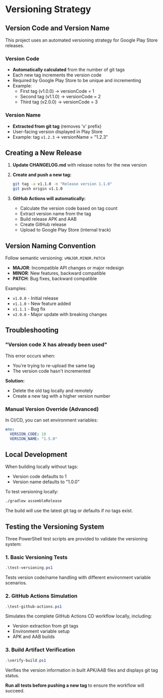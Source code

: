 # Versioning Strategy

## Version Code and Version Name

This project uses an automated versioning strategy for Google Play Store releases.

### Version Code
- **Automatically calculated** from the number of git tags
- Each new tag increments the version code
- Required by Google Play Store to be unique and incrementing
- Example: 
  - First tag (v1.0.0) → versionCode = 1
  - Second tag (v1.1.0) → versionCode = 2
  - Third tag (v2.0.0) → versionCode = 3

### Version Name
- **Extracted from git tag** (removes 'v' prefix)
- User-facing version displayed in Play Store
- Example: tag `v1.2.3` → versionName = "1.2.3"

## Creating a New Release

1. **Update CHANGELOG.md** with release notes for the new version

2. **Create and push a new tag:**
   ```bash
   git tag -a v1.1.0 -m "Release version 1.1.0"
   git push origin v1.1.0
   ```

3. **GitHub Actions will automatically:**
   - Calculate the version code based on tag count
   - Extract version name from the tag
   - Build release APK and AAB
   - Create GitHub release
   - Upload to Google Play Store (internal track)

## Version Naming Convention

Follow semantic versioning: `vMAJOR.MINOR.PATCH`

- **MAJOR**: Incompatible API changes or major redesign
- **MINOR**: New features, backward compatible
- **PATCH**: Bug fixes, backward compatible

Examples:
- `v1.0.0` - Initial release
- `v1.1.0` - New feature added
- `v1.1.1` - Bug fix
- `v2.0.0` - Major update with breaking changes

## Troubleshooting

### "Version code X has already been used"
This error occurs when:
- You're trying to re-upload the same tag
- The version code hasn't incremented

**Solution:**
- Delete the old tag locally and remotely
- Create a new tag with a higher version number

### Manual Version Override (Advanced)
In CI/CD, you can set environment variables:
```yaml
env:
  VERSION_CODE: 10
  VERSION_NAME: "1.5.0"
```

## Local Development

When building locally without tags:
- Version code defaults to 1
- Version name defaults to "1.0.0"

To test versioning locally:
```bash
./gradlew assembleRelease
```

The build will use the latest git tag or defaults if no tags exist.

## Testing the Versioning System

Three PowerShell test scripts are provided to validate the versioning system:

### 1. Basic Versioning Tests
```powershell
.\test-versioning.ps1
```
Tests version code/name handling with different environment variable scenarios.

### 2. GitHub Actions Simulation
```powershell
.\test-github-actions.ps1
```
Simulates the complete GitHub Actions CD workflow locally, including:
- Version extraction from git tags
- Environment variable setup
- APK and AAB builds

### 3. Build Artifact Verification
```powershell
.\verify-build.ps1
```
Verifies the version information in built APK/AAB files and displays git tag status.

**Run all tests before pushing a new tag** to ensure the workflow will succeed.
